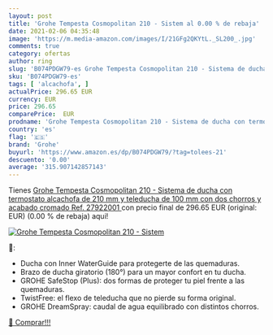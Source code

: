 ```yaml
---
layout: post
title: 'Grohe Tempesta Cosmopolitan 210 - Sistem al 0.00 % de rebaja'
date: 2021-02-06 04:35:48
image: 'https://m.media-amazon.com/images/I/21GFg2QKYtL._SL200_.jpg'
comments: true
category: ofertas
author: ring
slug: 'B074PDGW79-es Grohe Tempesta Cosmopolitan 210 - Sistema de ducha con...'
sku: 'B074PDGW79-es'
tags: [ 'alcachofa', ]
actualPrice: 296.65 EUR
currency: EUR
price: 296.65
comparePrice:  EUR
prodname: 'Grohe Tempesta Cosmopolitan 210 - Sistema de ducha con termostato  alcachofa de 210 mm y teleducha de 100 mm con dos chorros y acabado cromado  Ref. 27922001 '
country: 'es'
flag: '🇪🇸'
brand: 'Grohe'
buyurl: 'https://www.amazon.es/dp/B074PDGW79/?tag=tolees-21'
descuento: '0.00'
average: '315.907142857143'
---
```


Tienes [Grohe Tempesta Cosmopolitan 210 - Sistema de ducha con termostato  alcachofa de 210 mm y teleducha de 100 mm con dos chorros y acabado cromado  Ref. 27922001 ](https://www.amazon.es/dp/B074PDGW79/?tag=tolees-21) con precio final de  296.65 EUR (original:  EUR) (0.00 %  de rebaja) aqui!

[![Grohe Tempesta Cosmopolitan 210 - Sistem](https://m.media-amazon.com/images/I/21GFg2QKYtL._SL200_.jpg)](https://www.amazon.es/dp/B074PDGW79/?tag=tolees-21)

🔎:

- Ducha con Inner WaterGuide para protegerte de las quemaduras.
- Brazo de ducha giratorio (180°) para un mayor confort en tu ducha.
- GROHE SafeStop (Plus): dos formas de proteger tu piel frente a las quemaduras.
- TwistFree: el flexo de teleducha que no pierde su forma original.
- GROHE DreamSpray: caudal de agua equilibrado con distintos chorros.

[🛒 Comprar!!!](https://www.amazon.es/dp/B074PDGW79/?tag=tolees-21)
